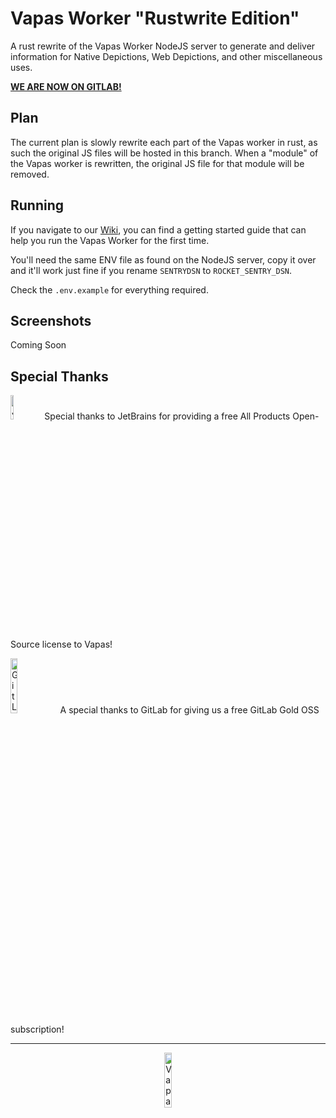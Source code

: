 
# Vapas Worker "Rustwrite Edition"
A rust rewrite of the Vapas Worker NodeJS server to generate and deliver information for Native Depictions, 
Web Depictions, and other miscellaneous uses.

[**WE ARE NOW ON GITLAB!**](https://gitlab.com/vapas/vapas-worker/)

## Plan
The current plan is slowly rewrite each part of the Vapas worker in rust, as such the original JS files will be
hosted in this branch. When a "module" of the Vapas worker is rewritten, the original JS file for that module will be removed.

## Running

If you navigate to our [Wiki](https://gitlab.com/vapas/vapas-worker/-/wikis/home), you can find a getting started guide that can help you run the Vapas Worker for the first time.

You'll need the same ENV file as found on the NodeJS server, copy it over and it'll work just fine if you rename 
`SENTRYDSN` to `ROCKET_SENTRY_DSN`.

Check the `.env.example` for everything required.

## Screenshots

Coming Soon

## Special Thanks

<a href="https://www.jetbrains.com/?from=Vapas"><img src="https://gitlab.com/vapas/vapas-worker/-/raw/rustwrite/assets/jetbrains.png?inline=false" width="10%" alt="JetBrains Icon"/></a>
Special thanks to JetBrains for providing a free All Products Open-Source license to Vapas!

<a href="https://gitlab.com/"><img src="https://about.gitlab.com/images/press/logo/png/gitlab-logo-gray-stacked-rgb.png" width="15%" alt="GitLab Icon"/></a>
A special thanks to GitLab for giving us a free GitLab Gold OSS subscription!

---

<div align="center">
    <img src="https://gitlab.com/vapas/vapas-worker/-/raw/rustwrite/assets/footerIcon.png?inline=false" width="15%" alt="Vapas Footer Icon"/>
</div>
